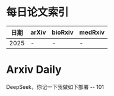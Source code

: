 # 每日论文索引

| 日期 | arXiv | bioRxiv | medRxiv |
|------|-------|---------|---------|
| 2025 | - | - | - |






















































































































































































































































































































































# Arxiv Daily


DeepSeek，你记一下我做如下部署 -- 101
